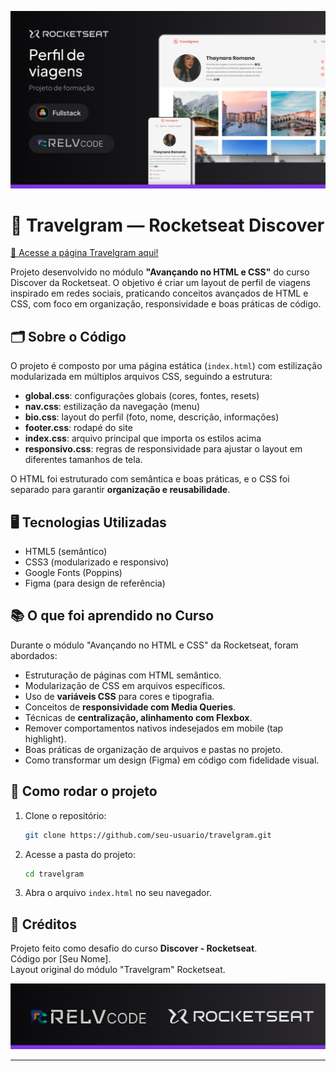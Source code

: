 
![Travelgram Banner](./assets/cover-turistico.jpg)

# 📸 Travelgram — Rocketseat Discover

<a href="https://emersonromana.github.io/travelgram/"> 🔗 Acesse a página Travelgram aqui! </a> 

Projeto desenvolvido no módulo **"Avançando no HTML e CSS"** do curso Discover da Rocketseat. O objetivo é criar um layout de perfil de viagens inspirado em redes sociais, praticando conceitos avançados de HTML e CSS, com foco em organização, responsividade e boas práticas de código.

## 🗂 Sobre o Código

O projeto é composto por uma página estática (`index.html`) com estilização modularizada em múltiplos arquivos CSS, seguindo a estrutura:
- **global.css**: configurações globais (cores, fontes, resets)
- **nav.css**: estilização da navegação (menu)
- **bio.css**: layout do perfil (foto, nome, descrição, informações)
- **footer.css**: rodapé do site
- **index.css**: arquivo principal que importa os estilos acima
- **responsivo.css**: regras de responsividade para ajustar o layout em diferentes tamanhos de tela.

O HTML foi estruturado com semântica e boas práticas, e o CSS foi separado para garantir **organização e reusabilidade**.

## 🖥 Tecnologias Utilizadas
- HTML5 (semântico)
- CSS3 (modularizado e responsivo)
- Google Fonts (Poppins)
- Figma (para design de referência)

## 📚 O que foi aprendido no Curso
Durante o módulo "Avançando no HTML e CSS" da Rocketseat, foram abordados:
- Estruturação de páginas com HTML semântico.
- Modularização de CSS em arquivos específicos.
- Uso de **variáveis CSS** para cores e tipografia.
- Conceitos de **responsividade com Media Queries**.
- Técnicas de **centralização, alinhamento com Flexbox**.
- Remover comportamentos nativos indesejados em mobile (tap highlight).
- Boas práticas de organização de arquivos e pastas no projeto.
- Como transformar um design (Figma) em código com fidelidade visual.

## 🚀 Como rodar o projeto
1. Clone o repositório:
   ```bash
   git clone https://github.com/seu-usuario/travelgram.git
   ```
2. Acesse a pasta do projeto:
   ```bash
   cd travelgram
   ```
3. Abra o arquivo `index.html` no seu navegador.


## 📝 Créditos
Projeto feito como desafio do curso **Discover - Rocketseat**.  
Código por [Seu Nome].  
Layout original do módulo "Travelgram" Rocketseat.



![Travelgram Banner](./assets/cover-end.jpg)

---
